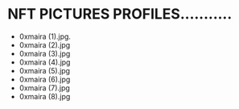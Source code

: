 # NFT PICTURES PROFILES...........
- 0xmaira (1).jpg.
- 0xmaira (2).jpg
- 0xmaira (3).jpg
- 0xmaira (4).jpg
- 0xmaira (5).jpg
- 0xmaira (6).jpg
- 0xmaira (7).jpg
- 0xmaira (8).jpg
